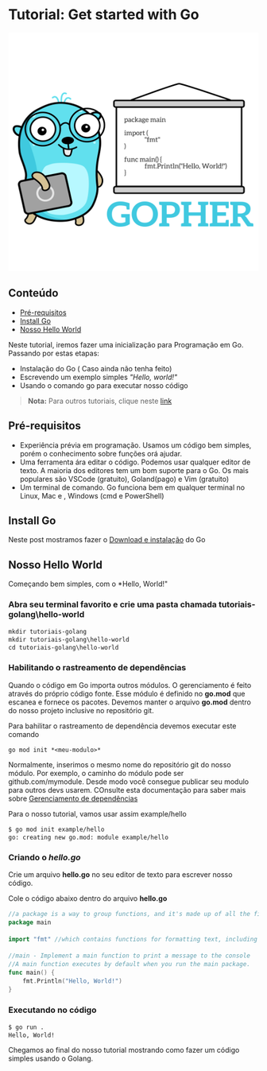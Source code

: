 # Tutorial: Get started with Go

<p align="center"><img src="assets/images/get-started-hello-world.png?raw=true" width="600" height="480"></p>

## Conteúdo
- [Pré-requisitos](#pr-requisitos)
- [Install Go](#install-go)
- [Nosso Hello World](#nosso-hello-world)

Neste tutorial, iremos fazer uma inicialização para Programação em Go. Passando por estas etapas:

- Instalação do Go ( Caso ainda não tenha feito)
- Escrevendo um exemplo simples *"Hello, world!"*
- Usando o comando go para executar nosso código

> **Nota:** Para outros tutoriais, clique neste [link](https://go.dev/doc/tutorial/index.html)

## Pré-requisitos

- Experiência prévia em programação. Usamos um código bem simples, porém o conhecimento sobre funções orá ajudar.
- Uma ferramenta ára editar o código. Podemos usar qualquer editor de texto. A maioria dos editores tem um bom suporte
para o Go. Os mais populares são VSCode (gratuito), Goland(pago) e Vim (gratuito)
- Um terminal de comando. Go funciona bem em qualquer terminal no Linux, Mac e , Windows (cmd e PowerShell)

## Install Go

Neste post mostramos fazer o [Download e instalação](install.md) do Go

## Nosso Hello World

Começando bem simples, com o *Hello, World!"

### Abra seu terminal favorito e crie uma pasta chamada **tutoriais-golang\hello-world**

````shell
mkdir tutoriais-golang
mkdir tutoriais-golang\hello-world
cd tutoriais-golang\hello-world
````

### Habilitando o rastreamento de dependências

Quando o código em Go importa outros módulos. O gerenciamento é feito através do próprio código fonte.
Esse módulo é definido no **go.mod** que escanea e fornece os pacotes. Devemos manter o arquivo **go.mod** dentro do nosso projeto
inclusive no repositório git.

Para bahilitar o rastreamento de dependência devemos executar este comando

````shell
go mod init *<meu-modulo>*
````

Normalmente, inserimos o mesmo nome do repositório git do nosso módulo. Por exemplo, o caminho do módulo pode ser github.com/mymodule.
Desde modo você consegue publicar seu modulo para outros devs usarem. COnsulte esta documentação para saber mais 
sobre [Gerenciamento de dependências](https://go.dev/doc/modules/managing-dependencies#naming_module)

Para o nosso tutorial, vamos usar assim example/hello

````shell
$ go mod init example/hello
go: creating new go.mod: module example/hello
````

### Criando o *hello.go*

Crie um arquivo **hello.go** no seu editor de texto para escrever nosso código.

Cole o código abaixo dentro do arquivo **hello.go**

````go
//a package is a way to group functions, and it's made up of all the files in the same directory
package main

import "fmt" //which contains functions for formatting text, including printing to the console.

//main - Implement a main function to print a message to the console
//A main function executes by default when you run the main package.
func main() {
    fmt.Println("Hello, World!")
}
````
### Executando no código

````shell
$ go run .
Hello, World!
````

Chegamos ao final do nosso tutorial mostrando como fazer um código simples usando o Golang.
